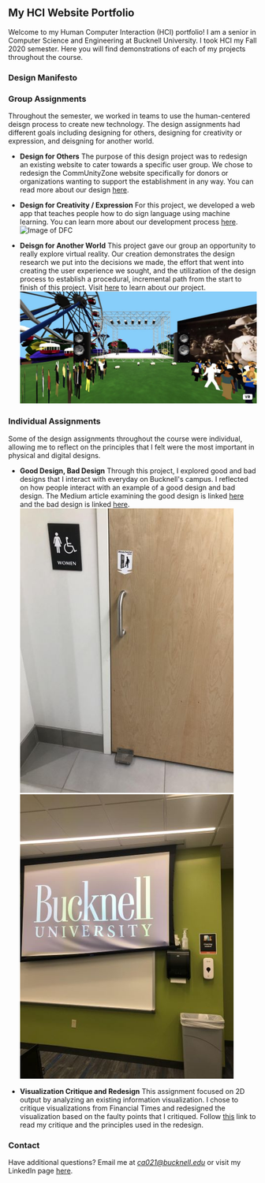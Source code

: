 ## My HCI Website Portfolio

Welcome to my Human Computer Interaction (HCI) portfolio! I am a senior in Computer Science and Engineering at Bucknell University. I took HCI my Fall 2020 semester. Here you will find demonstrations of each of my projects throughout the course.


### Design Manifesto




### Group Assignments

Throughout the semester, we worked in teams to use the human-centered deisgn process to create new technology. The design assignments had different goals including designing for others, designing for creativity or expression, and deisgning for another world. 


- **Design for Others** The purpose of this design project was to redesign an existing website to cater towards a specific user group. We chose to redesign the CommUnityZone website specifically for donors or organizations wanting to support the establishment in any way. You can read more about our design [here](https://medium.com/@dad044/design-for-others-group-3-111cefff8095).

- **Design for Creativity / Expression** For this project, we developed a web app that teaches people how to do sign language using machine learning. You can learn more about our development process [here](https://medium.com/@dbm030/hci-project-sign-language-fc13548bf04a).
![Image of DFC](https://vimeo.com/470004448)

- **Deisgn for Another World** This project gave our group an opportunity to really explore virtual reality. Our creation demonstrates the design research we put into the decisions we made, the effort that went into creating the user experience we sought, and the utilization of the design process to establish a procedural, incremental path from the start to finish of this project. Visit [here](https://ca021.medium.com/design-for-another-world-creating-a-virtual-concert-35d5d80e0f4b) to learn about our project.
![Image of DFAW](/images/virtualreality.jpg)


### Individual Assignments

Some of the design assignments throughout the course were individual, allowing me to reflect on the principles that I felt were the most important in physical and digital designs.

- **Good Design, Bad Design** Through this project, I explored good and bad designs that I interact with everyday on Bucknell's campus. I reflected on how people interact with an example of a good design and bad design. The Medium article examining the good design is linked [here](https://ca021.medium.com/good-design-7293a5a13ceb) and the bad design is linked [here](https://ca021.medium.com/bad-design-sanitation-station-dfdf57ff8f02).
<img src="images/gooddesign.jpg.jpeg" alt="hi" class="inline"/> <img src="images/baddesign.jpeg" alt="hi" class="inline"/>

- **Visualization Critique and Redesign** This assignment focused on 2D output by analyzing an existing information visualization. I chose to critique visualizations from Financial Times and redesigned the visualization based on the faulty points that I critiqued. Follow [this](https://ca021.medium.com/design-critique-redesign-290d87ce4e5b) link to read my critique and the principles used in the redesign.


### Contact

Have additional questions? Email me at *ca021@bucknell.edu* or visit my LinkedIn page [here](https://www.linkedin.com/in/courtney-andree-206345150). 
